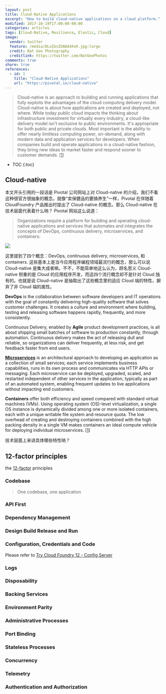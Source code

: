 ```yaml
---
layout: post
title: Cloud-Native Applications
excerpt: "How to build cloud-native applications on a cloud platform."
modified: 2017-10-19T17:00:00-00:00
categories: articles
tags: [Cloud-Native, Resilience, Elastic, Cloud]
image:
  vendor: twitter
  feature: /media/DLoIbsZU8AA4XxK.jpg:large
  credit: Nat Geo Photography‏
  creditlink: https://twitter.com/NatGeoPhotos
comments: true
share: true
references:
  - id: 1
    title: "Cloud-Native Applications"
    url: "https://pivotal.io/cloud-native"
---
```


> Cloud-native is an approach to building and running applications that fully exploits the advantages of the cloud computing delivery model. Cloud-native is about how applications are created and deployed, not where. While today public cloud impacts the thinking about infrastructure investment for virtually every industry, a cloud-like delivery model isn’t exclusive to public environments. It's appropriate for both public and private clouds. Most important is the ability to offer nearly limitless computing power, on-demand, along with modern data and application services for developers. When companies build and operate applications in a cloud-native fashion, they bring new ideas to market faster and respond sooner to customer demands. [[1](#reference-1)]

* TOC
{:toc}

## Cloud-native
本文开头引用的一段话是 Pivotal 公司网站上对 Cloud-native 的介绍，我们不看这种很官方很抽象的概念。就像“卖保健品的要搞养生”一样，Pivotal 在伴随着 CloudFoundry 产品推出时提出了 Cloud-native 的概念。那么 Cloud-native 在技术层面代表着什么呐？ Pivotal 网站这么说道：
> Organizations require a platform for building and operating cloud-native applications and services that automates and integrates the concepts of DevOps, continuous delivery, microservices, and containers:
>
![](https://d1fto35gcfffzn.cloudfront.net/images/topics/cloudnative/diagram-cloud-native.png)

这里提到了四个概念：DevOps, continuous delivery, microservices, 和 containers. 这些基本上是当今应用程序编程领域最流行的概念，那么可以说 Cloud-native 是集大成者嘛。不不，不能简单地这么认为，顾名思义 Cloud-native 侧重的是 Cloud 的应用程序开发，而这四个流行概念却不是针对 Cloud 独有的。也就是说 Cloud-native 是抽取出了这些概念里的适应 Cloud 端的特性，摒弃了非 Cloud 端的属性。

**DevOps** is the collaboration between software developers and IT operations with the goal of constantly delivering high-quality software that solves customer challenges. It creates a culture and environment where building, testing and releasing software happens rapidly, frequently, and more consistently.

Continuous Delivery, enabled by **Agile** product development practices, is all about shipping small batches of software to production constantly, through automation. Continuous delivery makes the act of releasing dull and reliable, so organizations can deliver frequently, at less risk, and get feedback faster from end users.

[**Microservices**](/articles/microservices-architecture/) is an architectural approach to developing an application as a collection of small services; each service implements business capabilities, runs in its own process and communicates via HTTP APIs or messaging. Each microservice can be deployed, upgraded, scaled, and restarted independent of other services in the application, typically as part of an automated system, enabling frequent updates to live applications without impacting end customers.

**Containers** offer both efficiency and speed compared with standard virtual machines (VMs). Using operating system (OS)-level virtualization, a single OS instance is dynamically divided among one or more isolated containers, each with a unique writable file system and resource quota. The low overhead of creating and destroying containers combined with the high packing density in a single VM makes containers an ideal compute vehicle for deploying individual microservices. [[1](#reference-1)]

技术层面上来讲具体哪些特性呐？

## 12-factor principles

the [12-factor](https://12factor.net/) principles

### Codebase

> One codebase, one application

### API First

### Dependency Management

### Design Build Release and Run

### Configuration, Credentials and Code

Please refer to [Try Cloud Foundry 12 - Config Server](/articles/try-cf-12-config-server/)

### Logs

### Disposability

### Backing Services

### Environment Parity

### Administrative Processes

### Port Binding

### Stateless Processes

### Concurrency

### Telemetry

### Authentication and Authorization
